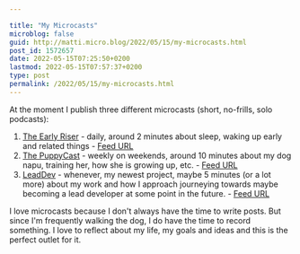 ```yaml
---

title: "My Microcasts"
microblog: false
guid: http://matti.micro.blog/2022/05/15/my-microcasts.html
post_id: 1572657
date: 2022-05-15T07:25:50+0200
lastmod: 2022-05-15T07:57:37+0200
type: post
permalink: /2022/05/15/my-microcasts.html
---
```

<p>At the moment I publish three different microcasts (short, no-frills, solo podcasts):</p>
<ol>
<li><a href="https://blog.martin-haehnel.de/categories/the-early-riser/">The Early Riser</a> - daily, around 2 minutes about sleep, waking up early and related things - <a href="https://blog.martin-haehnel.de/categories/the-early-riser/feed.xml">Feed URL</a></li>
<li><a href="https://blog.martin-haehnel.de/categories/puppycast/">The PuppyCast</a> - weekly on weekends, around 10 minutes about my dog napu, training her, how she is growing up, etc. - <a href="https://blog.martin-haehnel.de/categories/puppycast/feed.xml">Feed URL</a></li>
<li><a href="https://blog.martin-haehnel.de/categories/leaddev/">LeadDev</a> - whenever, my newest project, maybe 5 minutes (or a lot more) about my work and how I approach journeying towards maybe becoming a lead developer at some point in the future. - <a href="https://blog.martin-haehnel.de/categories/leaddev/feed.xml">Feed URL</a></li>
</ol>
<p>I love microcasts because I don't always have the time to write posts. But since I'm frequently walking the dog, I do have the time to record something. I love to reflect about my life, my goals and ideas and this is the perfect outlet for it.</p>
